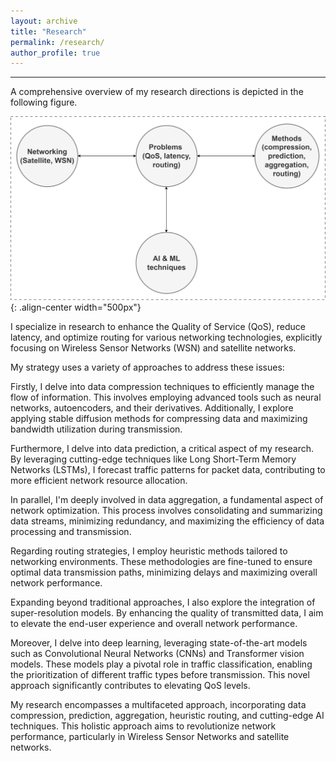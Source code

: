 ```yaml
---
layout: archive
title: "Research"
permalink: /research/
author_profile: true
---
```


---------------------------------------------------------------

A comprehensive overview of my research directions is depicted in the following figure.

![Teaching Statement](/images/My_research_directions.png){: .align-center width="500px"}

I specialize in research to enhance the Quality of Service (QoS), reduce latency, and optimize routing for various networking technologies, explicitly focusing on Wireless Sensor Networks (WSN) and satellite networks.

My strategy uses a variety of approaches to address these issues:

Firstly, I delve into data compression techniques to efficiently manage the flow of information. This involves employing advanced tools such as neural networks, autoencoders, and their derivatives. Additionally, I explore applying stable diffusion methods for compressing data and maximizing bandwidth utilization during transmission.

Furthermore, I delve into data prediction, a critical aspect of my research. By leveraging cutting-edge techniques like Long Short-Term Memory Networks (LSTMs), I forecast traffic patterns for packet data, contributing to more efficient network resource allocation.

In parallel, I'm deeply involved in data aggregation, a fundamental aspect of network optimization. This process involves consolidating and summarizing data streams, minimizing redundancy, and maximizing the efficiency of data processing and transmission.

Regarding routing strategies, I employ heuristic methods tailored to networking environments. These methodologies are fine-tuned to ensure optimal data transmission paths, minimizing delays and maximizing overall network performance.

Expanding beyond traditional approaches, I also explore the integration of super-resolution models. By enhancing the quality of transmitted data, I aim to elevate the end-user experience and overall network performance.

Moreover, I delve into deep learning, leveraging state-of-the-art models such as Convolutional Neural Networks (CNNs) and Transformer vision models. These models play a pivotal role in traffic classification, enabling the prioritization of different traffic types before transmission. This novel approach significantly contributes to elevating QoS levels.

My research encompasses a multifaceted approach, incorporating data compression, prediction, aggregation, heuristic routing, and cutting-edge AI techniques. This holistic approach aims to revolutionize network performance, particularly in Wireless Sensor Networks and satellite networks.
